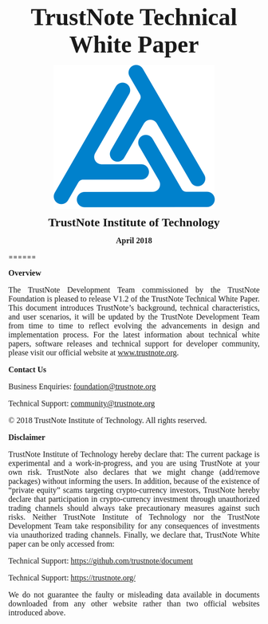<html>
<div align="center">
<p><font face="cambria" size="12"><b>TrustNote Technical White Paper</b></font></p>

<p><a target="_blank" href="Docs/ICO.png"><img align="center" src="Docs/ICO.png"></a></p>

<p><font face="cambria" size="5"><b>TrustNote Institute of Technology</b></font></p>

<p><font face="cambria" size="3"><b>April 2018</b></font></p>
</div>
<div align="left">
======  
</div>


<div align="justify">

<font face="cambria" size="3">

**Overview**

<p>The TrustNote Development Team commissioned by the TrustNote Foundation is pleased to release V1.2 of the TrustNote Technical White Paper.  This document introduces TrustNote’s background, technical characteristics, and user scenarios, it will be updated by the TrustNote Development Team from time to time to reflect evolving the advancements in design and implementation process.  For the latest information about technical white papers, software releases and technical support for developer community, please visit our official website at <a href="www.trustnote.org" target="_blank" rel="external">www.trustnote.org</a>.</p>

**Contact Us**
<p>Business Enquiries:  <a href="foundation@trustnote.org" target="_blank" rel="external">foundation@trustnote.org</a></p>
<p>Technical Support:  <a href="community@trustnote.org" target="_blank" rel="external">community@trustnote.org</a></p>

<p>© 2018 TrustNote Institute of Technology. All rights reserved.</p>

**Disclaimer**
<p><!--justify-->TrustNote Institute of Technology hereby declare that: The current package is experimental and a work-in-progress, and you are using TrustNote at your own risk.  TrustNote also declares that we might change (add/remove packages) without informing the users.  In addition, because of the existence of “private equity” scams targeting crypto-currency investors, TrustNote hereby declare that participation in crypto-currency investment through unauthorized trading channels should always take precautionary measures against such risks.  Neither TrustNote Institute of Technology nor the TrustNote Development Team take responsibility for any consequences of investments via unauthorized trading channels.  Finally, we declare that, TrustNote White paper can be only accessed from:</P>
<p>Technical Support:  <a href="https://github.com/trustnote/document" target="_blank" rel="external">https://github.com/trustnote/document</a></p>
<p>Technical Support:  <a href="https://trustnote.org/" target="_blank" rel="external">https://trustnote.org/</a></p>
<p>We do not guarantee the faulty or misleading data available in documents downloaded from any other website rather than two official websites introduced above.</P>


</font>
</div>






















</html>
